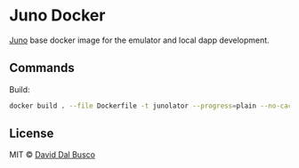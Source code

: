 # Juno Docker

[Juno] base docker image for the emulator and local dapp development.

## Commands

Build:

```bash
docker build . --file Dockerfile -t junolator --progress=plain --no-cache
```

## License

MIT © [David Dal Busco](mailto:david.dalbusco@outlook.com)

[juno]: https://juno.build